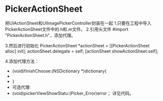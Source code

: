 # PickerActionSheet
把UIActionSheet和UIImagePickerController封装在一起
1.只要在工程中导入PickerActionSheet文件中的.h和.m文件。
2.引用头文件 #import "PickerActionSheet.h"，添加代理。

3.然后进行初始化
  PickerActionSheet *actionSheet = [[PickerActionSheet alloc] init];
    actionSheet.delegate = self;
    [actionSheet showActionSheet:self];
    
  4.添加代理方法：
  - (void)finishChoose:(NSDictionary *)dictionary{
  - 
  - }
  - 可选代理:
  - (void)pickerViewShowStatu:(Picker_Error)error；
详见代码。
